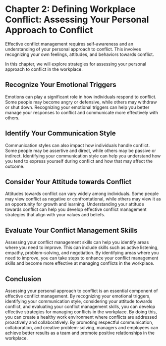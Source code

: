 Chapter 2: Defining Workplace Conflict: Assessing Your Personal Approach to Conflict
====================================================================================

Effective conflict management requires self-awareness and an understanding of your personal approach to conflict. This involves recognizing your own feelings, attitudes, and behaviors towards conflict.

In this chapter, we will explore strategies for assessing your personal approach to conflict in the workplace.

Recognize Your Emotional Triggers
---------------------------------

Emotions can play a significant role in how individuals respond to conflict. Some people may become angry or defensive, while others may withdraw or shut down. Recognizing your emotional triggers can help you better manage your responses to conflict and communicate more effectively with others.

Identify Your Communication Style
---------------------------------

Communication styles can also impact how individuals handle conflict. Some people may be assertive and direct, while others may be passive or indirect. Identifying your communication style can help you understand how you tend to express yourself during conflict and how that may affect the outcome.

Consider Your Attitude towards Conflict
---------------------------------------

Attitudes towards conflict can vary widely among individuals. Some people may view conflict as negative or confrontational, while others may view it as an opportunity for growth and learning. Understanding your attitude towards conflict can help you develop effective conflict management strategies that align with your values and beliefs.

Evaluate Your Conflict Management Skills
----------------------------------------

Assessing your conflict management skills can help you identify areas where you need to improve. This can include skills such as active listening, empathy, problem-solving, and negotiation. By identifying areas where you need to improve, you can take steps to enhance your conflict management skills and become more effective at managing conflicts in the workplace.

Conclusion
----------

Assessing your personal approach to conflict is an essential component of effective conflict management. By recognizing your emotional triggers, identifying your communication style, considering your attitude towards conflict, and evaluating your conflict management skills, you can develop effective strategies for managing conflicts in the workplace. By doing this, you can create a healthy work environment where conflicts are addressed proactively and collaboratively. By promoting respectful communication, collaboration, and creative problem-solving, managers and employees can achieve better results as a team and promote positive relationships in the workplace.
